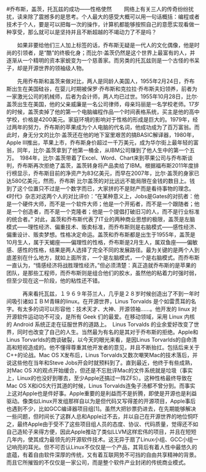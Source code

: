  #乔布斯，盖茨，托瓦兹的成功——性格使然
　　网络上有关三人的传奇纷纷扰扰，读来除了震撼多的是思考。个人最大的感受大概可以用一句话概括：编程或者技术于个人，要是可以把每一次的操作，计算机都能够按照自己的意愿实现看做一种享受，那么就可以是坚持并且不断超越的不竭动力了不是吗？

　　如果非要给他们三人加上标签的话，乔布斯无疑是一代人的文化偶像，他是时尚的引领者，是“酷”的终极化身；而比尔·盖茨仍然是这个世界上最富有的人，并逐渐从一个精明的资本家蜕变为一个慈善家。而另类的托瓦兹则是一个古怪的书呆子，却是开源世界的领袖级人物。

　　先用乔布斯和盖茨来做对比，两人是同龄人美国人，1955年2月24日，乔布斯出生在美国硅谷，在婴儿时期被保罗·乔布斯和克拉拉·乔布斯夫妇领养，前者为一家激光公司的机械师，后者为会计师，两人均已过世。1955年10月28日，比尔·盖茨出生在美国，他的父亲威廉是一名公司律师，母亲玛丽是一名学校老师。17岁的时候，盖茨卖掉了他的第一个电脑编程作品一个时间表格系统，买主是他的高中学校，价格是4200美元。家庭环境的影响对于性格的形成是巨大的。1979年，经过两年的努力，乔布斯的苹果成为个人电脑的代名词，他成功成为了百万富翁。而此时，身无分文的比尔·盖茨还在他的地下室里艰苦的搞BASIC解译器，1980年，Apple III推出，苹果上市，乔布斯身价超过一千万美元，成为华尔街上最年轻的富翁，同年，比尔·盖茨拿到了他第一桶金，从IBM公司赚到了他人生中的第一个五万。　1984年，比尔·盖茨带着了Excel、Word、Chart来到苹果公司与乔布斯谈判，乔布斯再次拒绝了盖茨，盖茨转身将产品卖给了IBM。根据福布斯2011年度排行榜显示，乔布斯目前的净资产为83亿美元，而早在2007年，比尔·盖茨的身家已达580亿美元，然而，乔布斯 比尔盖茨的对比远远不能局限在金钱的数目上。钱到了这个位置只不过是一个数字而已，大家拼的不是财产而是看待事物的理念。《时代》杂志对这两个人的对比评价：“在某种意义上，Jobs是Gates的对抗者：他是一个硬件大师，而不是一个软件大师；他是一个开拓者，而不是一个跟随者；他是一个创造者，而不是一个克隆者；他是一个提倡打破旧习的人，而不是行业标准的统合者。” 对此，盖茨和乔布斯代表了IT业的两种商业思想的极限，盖茨是左脑模式——理性经济、偏重技术、贩卖标准，而乔布斯则是右脑模式——感性经济、偏重设计、贩卖梦想。性格决定命运。盖茨和乔布斯都是出生于1955年，盖茨是10月生人，属于天蝎座——偏理性的性格，乔布斯是2月生人，属双鱼座——偏敏感、感性的性格，结果是两人选择了完全不同的发展路径。最为关键的是两个人到底差别在什么地方，就如上面所言，一个是左脑模式，一个是右脑模式。而乔布斯一直认为，“情感经济将战胜理性经济。”但必须清楚：真正造就乔布斯的是苹果的团队，是那些工程师，而乔布斯则是组合他们的胶水，虽然他的粘着力时强时弱，但至少现在这一阶段，他的粘性还不错。

　　　再来看托瓦兹，１９６９年芬兰人，几乎是２８岁时候创造出了不到一年时间吸引诸如ＩＢＭ青睐的linux。在开源世界，Linus Torvalds 是个如雷贯耳的名字。有太多的词可以形容他：技术天才、大神、开源领袖……。他开发的 linux 对开源软件运动功不可没，是所有 Geek 们的最爱。在移动领域，采用 Linux 内核的 Android 系统正走在征服世界的道路上。　Linus Torvalds 的业余爱好改变了世界，同时也改变了自己的人生。当然最为有名的是其对于乔布斯的拒绝。Apple和Linus Torvarlds的商谈破裂，以今天的眼光来看，是因Linus Torvarlds的自命清高和短视造成的。他不懂得尊重其他开发者的意见，并且不断抬扛。包括后来关于C++的论战。Mac OS X发布后，Linus Torvalds又数次嘲笑Mac的技术落后，并说这些他在当年和Steve Jobs开会时就预料到了。直到最近，他终于有些成熟，对Mac OS X的观点开始缓合，但还是不忘批评Mac的文件系统就是垃圾（事实上，Linux的也没好到哪去，至少Apple还搞过一阵ZFS）。这种性格最终导致在Mac OS X和iOS大行其道的时候，Linus Torvalds连兔子汤都不曾分到。而事实上这对Apple也是件好事。Apple重要的是利益而不是折腾，即使是开源也是利益驱动。像类似Linux开发组那样自以为是但代码又写得差的开源项目，Apple事后也遇到不少，比如GCC编译器项目组[1]。虽然大把钞票扔进去，在先期能够解决一些问题，但时间长了这群人总和Apple过不去，并以自己在开源世界的地位恫吓之，最终Apple由于受不了这些项目组人员的态度、协议、代码质量，觉得还不如自己造轮子来得方便，因此Apple推动了类似LLVM这样宏伟的项目，并且在短短几年内，使其成为最领先的开源软件技术。这无异于扇了Linux小组、GCC小组一记响亮的耳光。但不可否认Linux不仅仅是一个产品，其背后有着人性中最悠久的底蕴，有着自由软件深厚的传统，又有着互联网势不可挡的自由共享精神的背景。而且它所摧毁的不仅仅是一家公司，而是整个软件产业封闭的传统商业模式。

